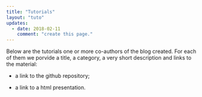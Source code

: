 ```yaml
---
title: "Tutorials"
layout: "tuto"
updates:
  - date: 2018-02-11
    comment: "create this page."
---
```



Below are the tutorials one or more co-authors of the blog created. For each of them
we porvide a title, a category, a very short description and links to the material:

- <i class="fa fa-github" aria-hidden="true"></i> a link to the github repository;

- <i class="fa fa-globe" aria-hidden="true"></i> a link to a html presentation.

<br>
